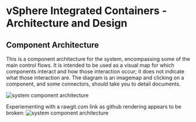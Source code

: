 # vSphere Integrated Containers - Architecture and Design

## Component Architecture

This is a component architecture for the system, encompassing some of the main control flows. It is intended to be used as a visual map for which components interact and how those interaction occur; it does not indicate what those interaction are. The diagram is an imagemap and clicking on a component, and some connectors, should take you to detail documents.

![system component architecture](https://github.com/vmware/vic/blob/master/doc/design/component_architecture.svg)

Experiementing with a rawgit.com link as github rendering appears to be broken:
![system component architecture](https://rawgit.com/vmware/vic/master/doc/design/component_architecture.svg)
